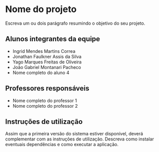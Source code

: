 # Nome do projeto
Escreva um ou dois  parágrafo resumindo o objetivo do seu projeto.

## Alunos integrantes da equipe

* Ingrid Mendes Martins Correa
* Jonathan Faulkner Assis da Silva
* Yago Marques Freitas de Oliveira
* João Gabriel Montanari Pacheco
* Nome completo do aluno 4

## Professores responsáveis

* Nome completo do professor 1
* Nome completo do professor 2

## Instruções de utilização

Assim que a primeira versão do sistema estiver disponível, deverá complementar com as instruções de utilização. Descreva como instalar eventuais dependências e como executar a aplicação.
